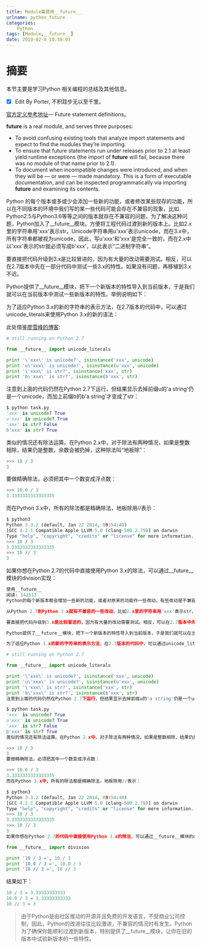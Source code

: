 ```yaml
---
title: Module篇使用__future__
urlname: python_future
categories:      
    Python      
tags: [Module,__future__]
date: 2019-02-4 10:38:03
---
```


# 摘要

本节主要是学习Python 相关编程的总结及其他信息。

- [x] Edit By Porter, 不积跬步无以至千里。

<!-- more -->

[官方定义参考地址](https://docs.python.org/3/library/__future__.html)— Future statement definitions。

__future__ is a real module, and serves three purposes:

- To avoid confusing existing tools that analyze import statements and expect to find the modules they’re importing.
- To ensure that future statements run under releases prior to 2.1 at least yield runtime exceptions (the import of __future__ will fail, because there was no module of that name prior to 2.1).
- To document when incompatible changes were introduced, and when they will be — or were — made mandatory. This is a form of executable documentation, and can be inspected programmatically via importing __future__ and examining its contents.

Python 的每个版本或多或少会添加一些新的功能，或者修改某些现存的功能，所以在不同版本的环境中我们写的某一些代码可能会存在不兼容的现象，比如Python2.5与Python3.6等等之间的版本就存在不兼容的问题，为了解决这种问题，Python加入了__future__模块。方便将工程代码过渡到新的版本上。比如2.x里的字符串用'xxx'表示str，Unicode字符串用u'xxx'表示unicode，而在3.x中，所有字符串都被视为unicode，因此，写u'xxx'和'xxx'是完全一致的，而在2.x中以'xxx'表示的str就必须写成b'xxx'，以此表示“二进制字符串”。

要直接把代码升级到3.x是比较冒进的，因为有大量的改动需要测试。相反，可以在2.7版本中先在一部分代码中测试一些3.x的特性，如果没有问题，再移植到3.x不迟。

Python提供了__future__模块，把下一个新版本的特性导入到当前版本，于是我们就可以在当前版本中测试一些新版本的特性。举例说明如下：

为了适应Python 3.x的新的字符串的表示方法，在2.7版本的代码中，可以通过unicode_literals来使用Python 3.x的新的语法：

此处借鉴[廖雪峰的博客](https://www.liaoxuefeng.com/wiki/001374738125095c955c1e6d8bb493182103fac9270762a000/001386820023084e5263fe54fde4e4e8616597058cc4ba1000):

```Python
# still running on Python 2.7

from __future__ import unicode_literals

print '\'xxx\' is unicode?', isinstance('xxx', unicode)
print 'u\'xxx\' is unicode?', isinstance(u'xxx', unicode)
print '\'xxx\' is str?', isinstance('xxx', str)
print 'b\'xxx\' is str?', isinstance(b'xxx', str)

```

注意到上面的代码仍然在Python 2.7下运行，但结果显示去掉前缀u的'a string'仍是一个unicode，而加上前缀b的b'a string'才变成了str：

```Python
$ python task.py
'xxx' is unicode? True
u'xxx' is unicode? True
'xxx' is str? False
b'xxx' is str? True
```

类似的情况还有除法运算。在Python 2.x中，对于除法有两种情况，如果是整数相除，结果仍是整数，余数会被扔掉，这种除法叫“地板除”：

```Python
>>> 10 / 3
3
```
要做精确除法，必须把其中一个数变成浮点数：

```Python
>>> 10.0 / 3
3.3333333333333335
```

而在Python 3.x中，所有的除法都是精确除法，地板除用//表示：

```Python
$ python3
Python 3.3.2 (default, Jan 22 2014, 09:54:40) 
[GCC 4.2.1 Compatible Apple LLVM 5.0 (clang-500.2.79)] on darwin
Type "help", "copyright", "credits" or "license" for more information.
>>> 10 / 3
3.3333333333333335
>>> 10 // 3
3
```

如果你想在Python 2.7的代码中直接使用Python 3.x的除法，可以通过__future__模块的division实现：

```Python
使用__future__
阅读: 142513
Python的每个新版本都会增加一些新的功能，或者对原来的功能作一些改动。有些改动是不兼容旧版本的，也就是在当前版本运行正常的代码，到下一个版本运行就可能不正常了。

从Python 2.7到Python 3.x就有不兼容的一些改动，比如2.x里的字符串用'xxx'表示str，Unicode字符串用u'xxx'表示unicode，而在3.x中，所有字符串都被视为unicode，因此，写u'xxx'和'xxx'是完全一致的，而在2.x中以'xxx'表示的str就必须写成b'xxx'，以此表示“二进制字符串”。

要直接把代码升级到3.x是比较冒进的，因为有大量的改动需要测试。相反，可以在2.7版本中先在一部分代码中测试一些3.x的特性，如果没有问题，再移植到3.x不迟。

Python提供了__future__模块，把下一个新版本的特性导入到当前版本，于是我们就可以在当前版本中测试一些新版本的特性。举例说明如下：

为了适应Python 3.x的新的字符串的表示方法，在2.7版本的代码中，可以通过unicode_literals来使用Python 3.x的新的语法：

# still running on Python 2.7

from __future__ import unicode_literals

print '\'xxx\' is unicode?', isinstance('xxx', unicode)
print 'u\'xxx\' is unicode?', isinstance(u'xxx', unicode)
print '\'xxx\' is str?', isinstance('xxx', str)
print 'b\'xxx\' is str?', isinstance(b'xxx', str)
注意到上面的代码仍然在Python 2.7下运行，但结果显示去掉前缀u的'a string'仍是一个unicode，而加上前缀b的b'a string'才变成了str：

$ python task.py
'xxx' is unicode? True
u'xxx' is unicode? True
'xxx' is str? False
b'xxx' is str? True
类似的情况还有除法运算。在Python 2.x中，对于除法有两种情况，如果是整数相除，结果仍是整数，余数会被扔掉，这种除法叫“地板除”：

>>> 10 / 3
3
要做精确除法，必须把其中一个数变成浮点数：

>>> 10.0 / 3
3.3333333333333335
而在Python 3.x中，所有的除法都是精确除法，地板除用//表示：

$ python3
Python 3.3.2 (default, Jan 22 2014, 09:54:40) 
[GCC 4.2.1 Compatible Apple LLVM 5.0 (clang-500.2.79)] on darwin
Type "help", "copyright", "credits" or "license" for more information.
>>> 10 / 3
3.3333333333333335
>>> 10 // 3
3
如果你想在Python 2.7的代码中直接使用Python 3.x的除法，可以通过__future__模块的division实现：

from __future__ import division

print '10 / 3 =', 10 / 3
print '10.0 / 3 =', 10.0 / 3
print '10 // 3 =', 10 // 3
```

结果如下：

```Python
10 / 3 = 3.33333333333
10.0 / 3 = 3.33333333333
10 // 3 = 3
```


> 由于Python是由社区推动的开源并且免费的开发语言，不受商业公司控制，因此，Python的改进往往比较激进，不兼容的情况时有发生。Python为了确保你能顺利过渡到新版本，特别提供了__future__模块，让你在旧的版本中试验新版本的一些特性。

